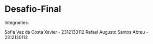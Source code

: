 # Desafio-Final

Integrantes:

Sofia Vaz da Costa Xavier - 2312130112
Rafael Augusto Santos Abreu - 2312130113
